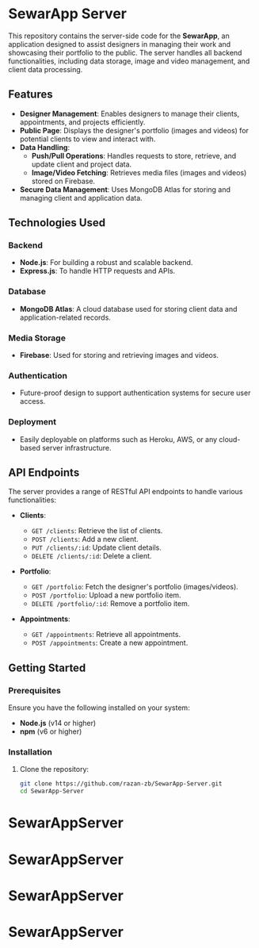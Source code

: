 # SewarApp Server

This repository contains the server-side code for the **SewarApp**, an application designed to assist designers in managing their work and showcasing their portfolio to the public. The server handles all backend functionalities, including data storage, image and video management, and client data processing.

## Features

- **Designer Management**: Enables designers to manage their clients, appointments, and projects efficiently.
- **Public Page**: Displays the designer's portfolio (images and videos) for potential clients to view and interact with.
- **Data Handling**:
  - **Push/Pull Operations**: Handles requests to store, retrieve, and update client and project data.
  - **Image/Video Fetching**: Retrieves media files (images and videos) stored on Firebase.
- **Secure Data Management**: Uses MongoDB Atlas for storing and managing client and application data.

## Technologies Used

### Backend
- **Node.js**: For building a robust and scalable backend.
- **Express.js**: To handle HTTP requests and APIs.

### Database
- **MongoDB Atlas**: A cloud database used for storing client data and application-related records.

### Media Storage
- **Firebase**: Used for storing and retrieving images and videos.

### Authentication
- Future-proof design to support authentication systems for secure user access.

### Deployment
- Easily deployable on platforms such as Heroku, AWS, or any cloud-based server infrastructure.

## API Endpoints

The server provides a range of RESTful API endpoints to handle various functionalities:

- **Clients**:
  - `GET /clients`: Retrieve the list of clients.
  - `POST /clients`: Add a new client.
  - `PUT /clients/:id`: Update client details.
  - `DELETE /clients/:id`: Delete a client.

- **Portfolio**:
  - `GET /portfolio`: Fetch the designer's portfolio (images/videos).
  - `POST /portfolio`: Upload a new portfolio item.
  - `DELETE /portfolio/:id`: Remove a portfolio item.

- **Appointments**:
  - `GET /appointments`: Retrieve all appointments.
  - `POST /appointments`: Create a new appointment.

## Getting Started

### Prerequisites
Ensure you have the following installed on your system:
- **Node.js** (v14 or higher)
- **npm** (v6 or higher)

### Installation
1. Clone the repository:
   ```bash
   git clone https://github.com/razan-zb/SewarApp-Server.git
   cd SewarApp-Server
# SewarAppServer
# SewarAppServer
# SewarAppServer
# SewarAppServer
